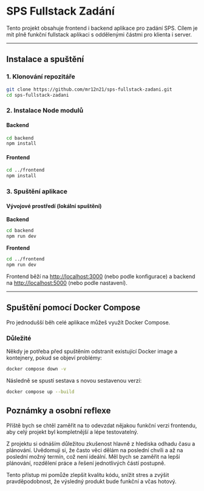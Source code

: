 # SPS Fullstack Zadání

Tento projekt obsahuje frontend i backend aplikace pro zadání SPS.
Cílem je mít plně funkční fullstack aplikaci s oddělenými částmi pro klienta i server.

---

## Instalace a spuštění

### 1. Klonování repozitáře

```bash
git clone https://github.com/mr12n21/sps-fullstack-zadani.git
cd sps-fullstack-zadani
```

### 2. Instalace Node modulů

#### Backend

```bash
cd backend
npm install
```

#### Frontend

```bash
cd ../frontend
npm install
```

### 3. Spuštění aplikace

#### Vývojové prostředí (lokální spuštění)

**Backend**

```bash
cd backend
npm run dev
```

**Frontend**

```bash
cd ../frontend
npm run dev
```

Frontend běží na [http://localhost:3000](http://localhost:3000) (nebo podle konfigurace) a backend na [http://localhost:5000](http://localhost:5000) (nebo podle nastavení).

---

## Spuštění pomocí Docker Compose

Pro jednodušší běh celé aplikace můžeš využít Docker Compose.

### Důležité

Někdy je potřeba před spuštěním odstranit existující Docker image a kontejnery, pokud se objeví problémy:

```bash
docker compose down -v
```

Následně se spustí sestava s novou sestavenou verzí:

```bash
docker compose up --build
```


## Poznámky a osobní reflexe

Příště bych se chtěl zaměřit na to odevzdat nějakou funkční verzi frontendu, aby celý projekt byl kompletnější a lépe testovatelný.

Z projektu si odnáším důležitou zkušenost hlavně z hlediska odhadu času a plánování.
Uvědomuji si, že často věci dělám na poslední chvíli a až na poslední možný termín, což není ideální. Měl bych se zaměřit na lepší plánování, rozdělení práce a řešení jednotlivých částí postupně.

Tento přístup mi pomůže zlepšit kvalitu kódu, snížit stres a zvýšit pravděpodobnost, že výsledný produkt bude funkční a včas hotový.

